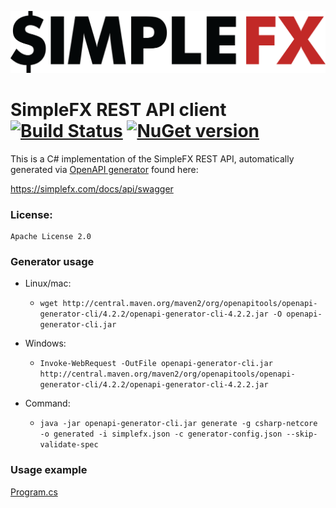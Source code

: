 ![Logo](simplefx-logo.png)
# SimpleFX REST API client [![Build Status](https://travis-ci.com/Marfusios/simplefx-client-rest.svg?branch=master)](https://travis-ci.org/Marfusios/simplefx-client-rest) [![NuGet version](https://badge.fury.io/nu/SimpleFx.Client.Rest.Generated.svg)](https://badge.fury.io/nu/SimpleFx.Client.Rest.Generated)

This is a C# implementation of the SimpleFX REST API, automatically generated via [OpenAPI generator](https://openapi-generator.tech/) found here:

https://simplefx.com/docs/api/swagger

### License: 
    Apache License 2.0


### Generator usage

* Linux/mac:
    * `wget http://central.maven.org/maven2/org/openapitools/openapi-generator-cli/4.2.2/openapi-generator-cli-4.2.2.jar -O openapi-generator-cli.jar`

* Windows:
    * `Invoke-WebRequest -OutFile openapi-generator-cli.jar http://central.maven.org/maven2/org/openapitools/openapi-generator-cli/4.2.2/openapi-generator-cli-4.2.2.jar`

* Command:
    * `java -jar openapi-generator-cli.jar generate -g csharp-netcore -o generated -i simplefx.json -c generator-config.json --skip-validate-spec`

### Usage example

[Program.cs](src/SimpleFx.Client.Rest.Sample/Program.cs)
